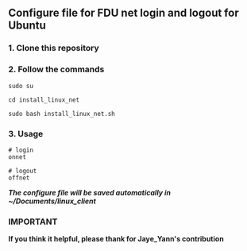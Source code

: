 ## Configure file for FDU net login and logout for Ubuntu ##

### 1. Clone this repository ###

### 2. Follow the commands ###
```
sudo su

cd install_linux_net

sudo bash install_linux_net.sh

```
### 3. Usage
```
# login
onnet 

# logout
offnet
```

  ***The configure file will be saved automatically in ~/Documents/linux_client***

  ### IMPORTANT

  **If you think it helpful, please thank for Jaye_Yann's contribution**
